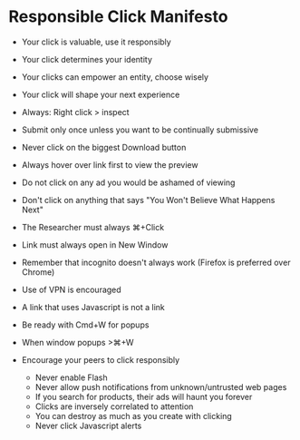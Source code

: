 # Responsible Click Manifesto

- Your click is valuable, use it responsibly
- Your click determines your identity
- Your clicks can empower an entity, choose wisely
- Your click will shape your next experience
- Always: Right click > inspect
- Submit only once unless you want to be continually submissive
- Never click on the biggest Download button
- Always hover over link first to view the preview
- Do not click on any ad you would be ashamed of viewing
- Don't click on anything that says "You Won't Believe What Happens Next"
- The Researcher must always ⌘+Click
- Link must always open in New Window
- Remember that incognito doesn't always work (Firefox is preferred over Chrome)
- Use of VPN is encouraged
- A link that uses Javascript is not a link
- Be ready with Cmd+W for popups
- When window popups >⌘+W
- Encourage your peers to click responsibly

   * Never enable Flash
   * Never allow push notifications from unknown/untrusted web pages
   * If you search for products, their ads will haunt you forever
   * Clicks are inversely correlated to attention
   * You can destroy as much as you create with clicking
   * Never click Javascript alerts

